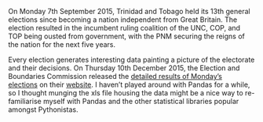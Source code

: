 
On Monday 7th September 2015, Trinidad and Tobago held its 13th general elections since becoming a nation independent from Great Britain. The election resulted in the incumbent ruling coalition of the UNC, COP, and TOP being ousted from government, with the PNM securing the reigns of the nation for the next five years.

Every election generates interesting data painting a picture of the electorate and their decisions. On Thursday 10th December 2015, the Election and Boundaries Commission released the [detailed results of Monday’s elections](http://www.ebctt.com/wp-content/uploads/Results-of-the-Parliamentary-Election-Held-on-Monday-7th-September-2015.xlsx) on their [website](http://www.ebctt.com/data/). I haven’t played around with Pandas for a while, so I thought munging the xls file housing the data might be a nice way to re-familiarise myself with Pandas and the other statistical libraries popular amongst Pythonistas.

 


